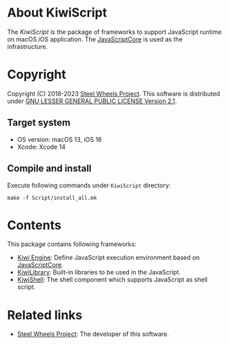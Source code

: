 # About KiwiScript
The *KiwiScript* is the package of frameworks to support JavaScript runtime on macOS.iOS application. The [JavaScriptCore](https://developer.apple.com/documentation/javascriptcore) is used as the infrastructure.

# Copyright
Copyright (C) 2018-2023 [Steel Wheels Project](https://gitlab.com/steewheels/project/-/wikis/The-Steel-Wheels-Project).
This software is distributed under [GNU LESSER GENERAL PUBLIC LICENSE Version 2.1](https://www.gnu.org/licenses/lgpl-2.1-standalone.html).

## Target system
* OS version:   macOS 13, iOS 16
* Xcode:        Xcode 14

## Compile and install
Execute following commands under `KiwiScript` directory:
````
make -f Script/install_all.mk
````

# Contents
This package contains following frameworks:
- [Kiwi Engine](./KiwiEngine/README.md): Define JavaScript execution environment based on [JavaScriptCore](https://developer.apple.com/documentation/javascriptcore).
- [KiwiLibrary](./KiwiLibrary/README.md): Built-in libraries to be used in the JavaScript.
- [KiwiShell](./KiwiShell/README.md): The shell component which supports JavaScript as shell script.

# Related links
* [Steel Wheels Project](https://gitlab.com/steewheels/project/-/wikis/The-Steel-Wheels-Project): The developer of this software.


